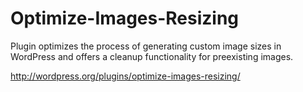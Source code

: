 Optimize-Images-Resizing
========================

Plugin optimizes the process of generating custom image sizes in WordPress and offers a cleanup functionality for preexisting images.

http://wordpress.org/plugins/optimize-images-resizing/
